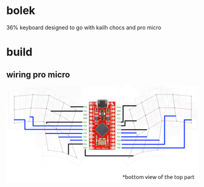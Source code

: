 # bolek

36% keyboard designed to go with kailh chocs and pro micro

# build

## wiring pro micro

![wiring microcontroller](docs/handwiring.png)
